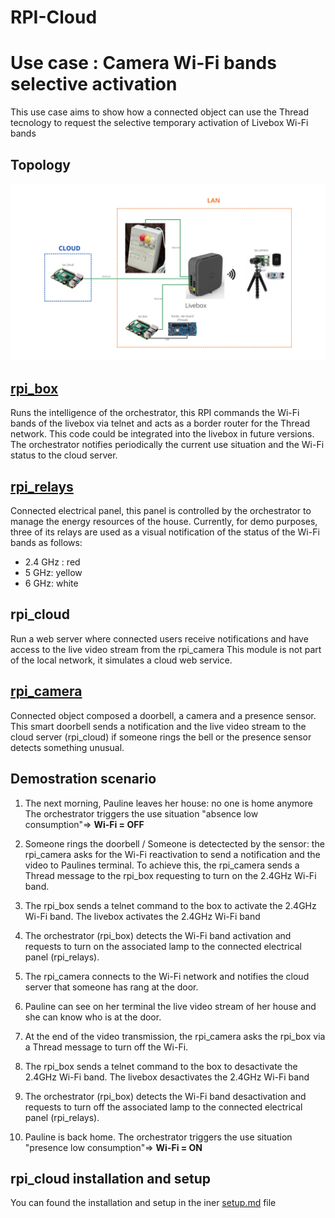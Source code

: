 # RPI-Cloud

# Use case : Camera Wi-Fi bands selective activation

This use case aims to show how a connected object can use the Thread tecnology to request the selective temporary activation of Livebox Wi-Fi bands

## **Topology**
![Topology](images/general_topology.png)

## [**rpi_box**](https://github.com/Nicolas44Hernandez/GreenHomeLan_RpiBox)
Runs the intelligence of the orchestrator, this RPI commands the Wi-Fi bands of the livebox via telnet and acts as a border router for the Thread network. This code could be integrated into the livebox in future versions.
The orchestrator notifies periodically the current use situation and the Wi-Fi status to the cloud server.

## [**rpi_relays**](https://github.com/Nicolas44Hernandez/GreenHomeLan_RpiPanel)
Connected electrical panel, this panel is controlled by the orchestrator to manage the energy resources of the house.
Currently, for demo purposes, three of its relays are used as a visual notification of the status of the Wi-Fi bands as follows:
- 2.4 GHz : red
- 5 GHz: yellow
- 6 GHz: white

## **rpi_cloud**
Run a web server where connected users receive notifications and have access to the live video stream from the rpi_camera
This module is not part of the local network, it simulates a cloud web service.

## [**rpi_camera**](https://github.com/Nicolas44Hernandez/GreenHomeLan_RpiCamera)
Connected object composed a doorbell, a camera and a presence sensor. This smart doorbell sends a notification and the live video stream to the cloud server (rpi_cloud) if someone rings the bell or the presence sensor detects something unusual.


## **Demostration scenario**
1. The next morning, Pauline leaves her house: no one is home anymore
The orchestrator triggers the use situation "absence low consumption"=> **Wi-Fi = OFF**

2. Someone rings the doorbell / Someone is detectected by the sensor: the rpi_camera asks for the Wi-Fi reactivation to send a notification and the video to Paulines terminal.
To achieve this, the rpi_camera sends a Thread message to the rpi_box requesting to turn on the 2.4GHz Wi-Fi band.

3. The rpi_box sends a telnet command to the box to activate the 2.4GHz Wi-Fi band. The livebox activates the 2.4GHz Wi-Fi band

4. The orchestrator (rpi_box) detects the Wi-Fi band activation and requests to turn on the associated lamp to the connected electrical panel (rpi_relays).

5. The rpi_camera connects to the Wi-Fi network and notifies the cloud server that someone has rang at the door.

6. Pauline can see on her terminal the live video stream of her house and she can know who is at the door.

7. At the end of the video transmission, the rpi_camera asks the rpi_box via a Thread message to turn off the Wi-Fi.

8. The rpi_box sends a telnet command to the box to desactivate the 2.4GHz Wi-Fi band. The livebox desactivates the 2.4GHz Wi-Fi band

9. The orchestrator (rpi_box) detects the Wi-Fi band desactivation and requests to turn off the associated lamp to the connected electrical panel (rpi_relays).

10. Pauline is back home.
The orchestrator triggers the use situation "presence low consumption"=> **Wi-Fi = ON**

## rpi_cloud installation and setup
You can found the installation and setup in the iner [setup.md](setup.md) file
